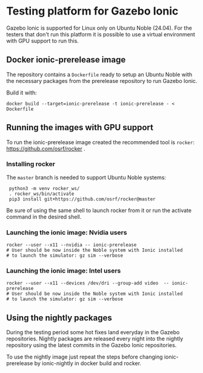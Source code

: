 # Testing platform for Gazebo Ionic

Gazebo Ionic is supported for Linux only on Ubuntu Noble (24.04). For the
testers that don't run this platform it is possible to use a virtual
environment with GPU support to run this.

## Docker ionic-prerelease image

The repository contains a `Dockerfile` ready to setup an Ubuntu Noble with
the necessary packages from the prerelease repository to run Gazebo Ionic.

Build it with:
```
docker build --target=ionic-prerelease -t ionic-prerelease - < Dockerfile
```

## Running the images with GPU support

To run the ionic-prerelease image created the recommended tool is `rocker`:
https://github.com/osrf/rocker .


### Installing rocker

The `master` branch is needed to support Ubuntu Noble systems:
```
 python3 -m venv rocker_ws/
 . rocker_ws/bin/activate
 pip3 install git+https://github.com/osrf/rocker@master
```

Be sure of using the same shell to launch rocker from it or run the activate
command in the desired shell.

### Launching the ionic image: Nvidia users

```
rocker --user --x11 --nvidia -- ionic-prerelease
# User should be now inside the Noble system with Ionic installed
# to launch the simulator: gz sim --verbose
```

### Launching the ionic image: Intel users

```
rocker --user --x11 --devices /dev/dri --group-add video  -- ionic-prerelease
# User should be now inside the Noble system with Ionic installed
# to launch the simulator: gz sim --verbose
```

## Using the nightly packages

During the testing period some hot fixes land everyday in the Gazebo
repositories. Nightly packages are released every night into the nightly
repository using the latest commits in the Gazebo Ionic repositories.

To use the nightly image just repeat the steps before changing ionic-prerelease
by ionic-nightly in docker build and rocker.
